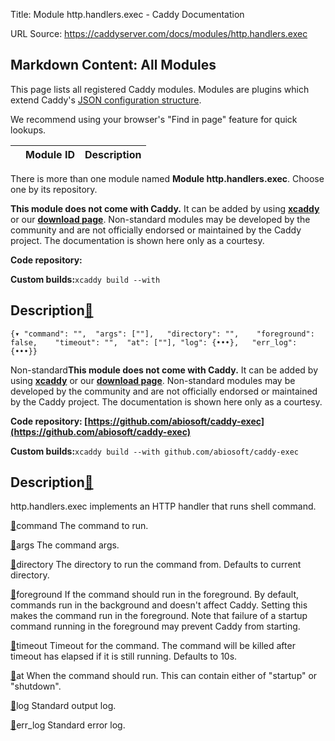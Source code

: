 Title: Module http.handlers.exec - Caddy Documentation

URL Source: https://caddyserver.com/docs/modules/http.handlers.exec

Markdown Content:
All Modules
-----------

This page lists all registered Caddy modules. Modules are plugins which extend Caddy's [JSON configuration structure](https://caddyserver.com/docs/json/).

We recommend using your browser's "Find in page" feature for quick lookups.

|  | Module ID | Description |
| --- | --- | --- |

There is more than one module named **Module http.handlers.exec**. Choose one by its repository.

**This module does not come with Caddy.** It can be added by using **[xcaddy](https://caddyserver.com/docs/build#xcaddy)** or our **[download page](https://caddyserver.com/download)**. Non-standard modules may be developed by the community and are not officially endorsed or maintained by the Caddy project. The documentation is shown here only as a courtesy.

**Code repository:**

**Custom builds:**`xcaddy build --with`

Description[🔗](https://caddyserver.com/docs/modules/http.handlers.exec#docs "Direct link")
-------------------------------------------------------------------------------------------

`{▾	"command": "",	"args": [""],	"directory": "",	"foreground": false,	"timeout": "",	"at": [""],	"log": {•••},	"err_log": {•••}}`

Non-standard**This module does not come with Caddy.** It can be added by using **[xcaddy](https://caddyserver.com/docs/build#xcaddy)** or our **[download page](https://caddyserver.com/download)**. Non-standard modules may be developed by the community and are not officially endorsed or maintained by the Caddy project. The documentation is shown here only as a courtesy.

**Code repository: [https://github.com/abiosoft/caddy-exec](https://github.com/abiosoft/caddy-exec)**

**Custom builds:**`xcaddy build --with github.com/abiosoft/caddy-exec`

Description[🔗](https://caddyserver.com/docs/modules/http.handlers.exec#docs "Direct link")
-------------------------------------------------------------------------------------------

http.handlers.exec implements an HTTP handler that runs shell command.

[🔗](https://caddyserver.com/docs/modules/http.handlers.exec#command)command
The command to run.

[🔗](https://caddyserver.com/docs/modules/http.handlers.exec#args)args
The command args.

[🔗](https://caddyserver.com/docs/modules/http.handlers.exec#directory)directory
The directory to run the command from. Defaults to current directory.

[🔗](https://caddyserver.com/docs/modules/http.handlers.exec#foreground)foreground
If the command should run in the foreground. By default, commands run in the background and doesn't affect Caddy. Setting this makes the command run in the foreground. Note that failure of a startup command running in the foreground may prevent Caddy from starting.

[🔗](https://caddyserver.com/docs/modules/http.handlers.exec#timeout)timeout
Timeout for the command. The command will be killed after timeout has elapsed if it is still running. Defaults to 10s.

[🔗](https://caddyserver.com/docs/modules/http.handlers.exec#at)at
When the command should run. This can contain either of "startup" or "shutdown".

[🔗](https://caddyserver.com/docs/modules/http.handlers.exec#log)log
Standard output log.

[🔗](https://caddyserver.com/docs/modules/http.handlers.exec#err_log)err_log
Standard error log.
